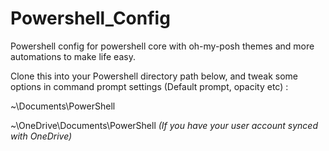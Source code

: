 # Powershell_Config
Powershell config for powershell core with oh-my-posh themes and more automations to make life easy.

Clone this into your Powershell directory path below, and tweak some options in command prompt settings (Default prompt, opacity etc) :

~\Documents\PowerShell

~\OneDrive\Documents\PowerShell *(If you have your user account synced with OneDrive)*
